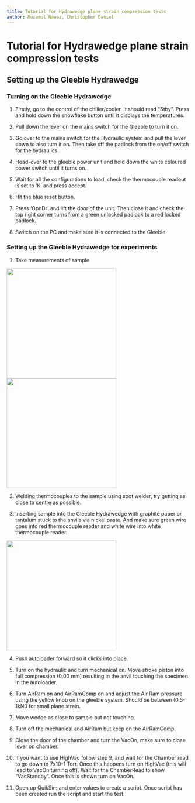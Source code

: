 ```yaml
---
title: Tutorial for Hydrawedge plane strain compression tests
author: Muzamul Nawaz, Christopher Daniel
---
```


# Tutorial for Hydrawedge plane strain compression tests

## Setting up the Gleeble Hydrawedge
### Turning on the Gleeble Hydrawedge
1)	Firstly, go to the control of the chiller/cooler. It should read “Stby”. Press and hold down the snowflake button until it displays the temperatures. 

2)	Pull down the lever on the mains switch for the Gleeble to turn it on. 

3)	Go over to the mains switch for the Hydraulic system and pull the lever down to also turn it on. Then take off the padlock from the on/off switch for the hydraulics. 

4)	Head-over to the gleeble power unit and hold down the white coloured power switch until it turns on.

5)	Wait for all the configurations to load, check the thermocouple readout is set to ‘K’ and press accept. 

6)	Hit the blue reset button.

7)	Press ‘OpnDr’ and lift the door of the unit. Then close it and check the top right corner turns from a green unlocked padlock to a red locked padlock. 

8)	Switch on the PC and make sure it is connected to the Gleeble.

### Setting up the Gleeble Hydrawedge for experiments
1)	Take measurements of sample 

<img src="/wiki/assets/images/posts/Measurement of thickness.jpg" width="300" height="300">  <img src="/wiki/assets/images/posts/Measurement of width.jpg" width="300" height="300">  

2)  Welding thermocouples to the sample using spot welder, try getting as close to centre as possible.

3)  Inserting sample into the Gleeble Hydrawedge with graphite paper or tantalum stuck to the anvils via nickel paste. And make sure green wire goes into red thermocouple reader and white wire into white thermocouple reader.
<img src="/wiki/assets/images/posts/Insert sample into gleeble hydrawedge.jpg" width="300" height="300">

4)	Push autoloader forward so it clicks into place.

5)	Turn on the hydraulic and turn mechanical on. Move stroke piston into full compression (0.00 mm) resulting in the anvil touching the specimen in the autoloader.  

6)	Turn AirRam on and  AirRamComp on and adjust the Air Ram pressure using the  yellow knob on the gleeble system. Should be between (0.5-1kN0 for small plane strain.

7)	Move wedge as close to sample but not touching. 

8)	Turn off the mechanical and AirRam but keep on the AirRamComp. 

9)	Close the door of the chamber and turn the VacOn, make sure to close  lever on chamber. 

10)	If you want to use HighVac follow step 9, and wait for the Chamber read to go down to 7x10-1 Torr. Once this happens turn on HighVac (this will lead to VacOn turning off). Wait for the ChamberRead to show “VacStandby”. Once this is shown turn on VacOn.

11)	Open up QuikSim and enter values to create a script. Once script has been created run the script and start the test. 
